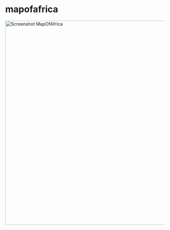 # mapofafrica
<img width="646" alt="Screenshot MapOfAfrica" src="https://github.com/user-attachments/assets/f2dcfcee-720c-4340-a65d-366cfcaf1c0c" width="200">
